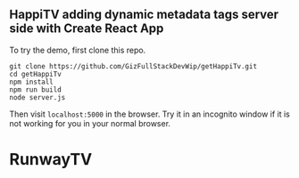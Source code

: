 ## HappiTV adding dynamic metadata tags server side with Create React App

To try the demo, first clone this repo.

```
git clone https://github.com/GizFullStackDevWip/getHappiTv.git
cd getHappiTv
npm install
npm run build
node server.js
```

Then visit `localhost:5000` in the browser. Try it in an incognito window if it is not working for you in your normal browser. 
# RunwayTV
